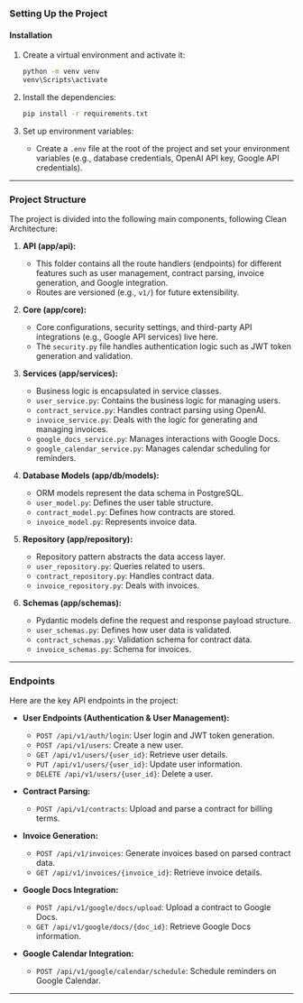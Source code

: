 

### Setting Up the Project

#### Installation

1. Create a virtual environment and activate it:
   ```bash
   python -m venv venv
   venv\Scripts\activate
   ```

3. Install the dependencies:
   ```bash
   pip install -r requirements.txt
   ```

4. Set up environment variables:
   - Create a `.env` file at the root of the project and set your environment variables (e.g., database credentials, OpenAI API key, Google API credentials).


---
### Project Structure

The project is divided into the following main components, following Clean Architecture:

1. **API (app/api):** 
   - This folder contains all the route handlers (endpoints) for different features such as user management, contract parsing, invoice generation, and Google integration.
   - Routes are versioned (e.g., `v1/`) for future extensibility.
   
2. **Core (app/core):**
   - Core configurations, security settings, and third-party API integrations (e.g., Google API services) live here.
   - The `security.py` file handles authentication logic such as JWT token generation and validation.

3. **Services (app/services):**
   - Business logic is encapsulated in service classes.
   - `user_service.py`: Contains the business logic for managing users.
   - `contract_service.py`: Handles contract parsing using OpenAI.
   - `invoice_service.py`: Deals with the logic for generating and managing invoices.
   - `google_docs_service.py`: Manages interactions with Google Docs.
   - `google_calendar_service.py`: Manages calendar scheduling for reminders.

4. **Database Models (app/db/models):**
   - ORM models represent the data schema in PostgreSQL.
   - `user_model.py`: Defines the user table structure.
   - `contract_model.py`: Defines how contracts are stored.
   - `invoice_model.py`: Represents invoice data.

5. **Repository (app/repository):**
   - Repository pattern abstracts the data access layer.
   - `user_repository.py`: Queries related to users.
   - `contract_repository.py`: Handles contract data.
   - `invoice_repository.py`: Deals with invoices.

6. **Schemas (app/schemas):**
   - Pydantic models define the request and response payload structure.
   - `user_schemas.py`: Defines how user data is validated.
   - `contract_schemas.py`: Validation schema for contract data.
   - `invoice_schemas.py`: Schema for invoices.
---

### Endpoints

Here are the key API endpoints in the project:

- **User Endpoints (Authentication & User Management):**
  - `POST /api/v1/auth/login`: User login and JWT token generation.
  - `POST /api/v1/users`: Create a new user.
  - `GET /api/v1/users/{user_id}`: Retrieve user details.
  - `PUT /api/v1/users/{user_id}`: Update user information.
  - `DELETE /api/v1/users/{user_id}`: Delete a user.

- **Contract Parsing:**
  - `POST /api/v1/contracts`: Upload and parse a contract for billing terms.

- **Invoice Generation:**
  - `POST /api/v1/invoices`: Generate invoices based on parsed contract data.
  - `GET /api/v1/invoices/{invoice_id}`: Retrieve invoice details.

- **Google Docs Integration:**
  - `POST /api/v1/google/docs/upload`: Upload a contract to Google Docs.
  - `GET /api/v1/google/docs/{doc_id}`: Retrieve Google Docs information.

- **Google Calendar Integration:**
  - `POST /api/v1/google/calendar/schedule`: Schedule reminders on Google Calendar.

---

